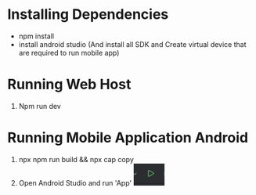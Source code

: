 # Installing Dependencies
* npm install
* install android studio (And install all SDK and Create virtual device that are required to run mobile app)

# Running Web Host
1. Npm run dev


# Running Mobile Application Android
1. npx npm run build && npx cap copy
2. Open Android Studio and run 'App' ![alt text](/readme-img/image.png)

